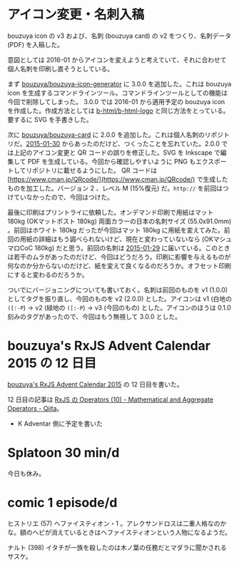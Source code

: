 # アイコン変更・名刺入稿

bouzuya icon の v3 および、名刺 (bouzuya card) の v2 をつくり、名刺データ (PDF) を入稿した。

意図としては 2016-01 からアイコンを変えようと考えていて、それに合わせて個人名刺を印刷し直そうとしている。

まず [bouzuya/bouzuya-icon-generator][] に 3.0.0 を追加した。これは bouzuya icon を生成するコマンドラインツール。コマンドラインツールとしての機能は今回で削除してしまった。 3.0.0 では 2016-01 から適用予定の bouzuya icon を作成した。作成方法としては [b-html/b-html-logo][] と同じ方法をとっている。要するに SVG を手書きした。

次に [bouzuya/bouzuya-card][] に 2.0.0 を追加した。これは個人名刺のリポジトリだ。[2015-01-30][] からあったのだけど、つくったことを忘れていた。2.0.0 では上記のアイコン変更と QR コードの誤りを修正した。SVG を Inkscape で編集して PDF を生成している。今回から確認しやすいように PNG もエクスポートしてリポジトリに載せるようにした。 QR コードは [https://www.cman.jp/QRcode/](https://www.cman.jp/QRcode/) で生成したものを加工した。バージョン 2 、レベル M (15%復元) だ。`http://` を前回はつけていなかったので、今回はつけた。

最後に印刷はプリントライに依頼した。オンデマンド印刷で用紙はマット 180kg (OKマットポスト 180kg) 両面カラーの日本の名刺サイズ (55.0x91.0mm) 。前回はホワイト 180kg だったが今回はマット 180kg に用紙を変えてみた。前回の用紙の詳細はもう調べられないけど、現在と変わっていないなら (OKマシュマロCoC 180kg) だと思う。前回の名刺は [2015-01-29][] に届いている。このときは若干のムラがあったのだけど、今回はどうだろう。印刷に影響を与えるものが何なのか分からないのだけど、紙を変えて良くなるのだろうか。オフセット印刷にすると変わるのだろうか。

ついでにバージョニングについても書いておく。名刺は前回のものを v1 (1.0.0) としてタグを振り直し、今回のものを v2 (2.0.0) とした。アイコンは v1 (白地の `([:-P`) → v2 (緑地の `([:-P`) → v3 (今回のもの) とした。アイコンのほうは 0.1.0 刻みのタグがあったので、今回はもう無視して 3.0.0 とした。

# bouzuya's RxJS Advent Calendar 2015 の 12 日目

[bouzuya's RxJS Advent Calendar 2015](http://www.adventar.org/calendars/1200) の 12 日目を書いた。

12 日目の記事は [RxJS の Operators (10) - Mathematical and Aggregate Operators - Qiita](http://qiita.com/bouzuya/items/ff54c2c492f16c3a6b65)。

- K Adventar 側に予定を書いた

# Splatoon 30 min/d

今日も休み。

# comic 1 episode/d

ヒストリエ (57) ヘファイスティオン・1 。アレクサンドロスは二重人格なのかな。額のヘビが消えているときはヘファイスティオンという人物になるようだ。

ナルト (398) イタチが一族を殺したのは木ノ葉の任務だとマダラに聞かされるサスケ。

[2015-01-29]: https://blog.bouzuya.net/2015/01/29/
[2015-01-30]: https://blog.bouzuya.net/2015/01/30/
[b-html/b-html-logo]: https://github.com/b-html/b-html-logo
[bouzuya/bouzuya-card]: https://github.com/bouzuya/bouzuya-card
[bouzuya/bouzuya-icon-generator]: https://github.com/bouzuya/bouzuya-icon-generator
